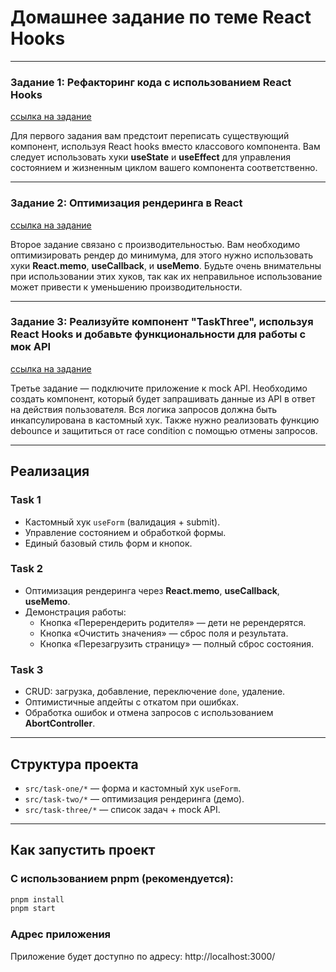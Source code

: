 # Домашнее задание по теме React Hooks

---

### Задание 1: Рефакторинг кода с использованием React Hooks
[ссылка на задание](src/task-one/README.md)

Для первого задания вам предстоит переписать существующий компонент, используя React hooks вместо классового компонента.
Вам следует использовать хуки **useState** и **useEffect** для управления состоянием и жизненным циклом вашего компонента соответственно.

---

### Задание 2: Оптимизация рендеринга в React
[ссылка на задание](src/task-two/README.md)

Второе задание связано с производительностью.
Вам необходимо оптимизировать рендер до минимума, для этого нужно использовать хуки **React.memo**, **useCallback**, и **useMemo**.
Будьте очень внимательны при использовании этих хуков, так как их неправильное использование может привести к уменьшению производительности.

---

### Задание 3: Реализуйте компонент "TaskThree", используя React Hooks и добавьте функциональности для работы с мок API
[ссылка на задание](src/task-three/README.md)

Третье задание — подключите приложение к mock API.
Необходимо создать компонент, который будет запрашивать данные из API в ответ на действия пользователя.
Вся логика запросов должна быть инкапсулирована в кастомный хук.
Также нужно реализовать функцию debounce и защититься от race condition с помощью отмены запросов.

---

## Реализация

### Task 1
- Кастомный хук `useForm` (валидация + submit).
- Управление состоянием и обработкой формы.
- Единый базовый стиль форм и кнопок.

### Task 2
- Оптимизация рендеринга через **React.memo**, **useCallback**, **useMemo**.
- Демонстрация работы:
  - Кнопка «Перерендерить родителя» — дети не ререндерятся.
  - Кнопка «Очистить значения» — сброс поля и результата.
  - Кнопка «Перезагрузить страницу» — полный сброс состояния.

### Task 3
- CRUD: загрузка, добавление, переключение `done`, удаление.
- Оптимистичные апдейты с откатом при ошибках.
- Обработка ошибок и отмена запросов с использованием **AbortController**.

---

## Структура проекта
- `src/task-one/*` — форма и кастомный хук `useForm`.
- `src/task-two/*` — оптимизация рендеринга (демо).
- `src/task-three/*` — список задач + mock API.

---

## Как запустить проект

### С использованием **pnpm** (рекомендуется):
```bash
pnpm install
pnpm start
```

### Адрес приложения
Приложение будет доступно по адресу: http://localhost:3000/
